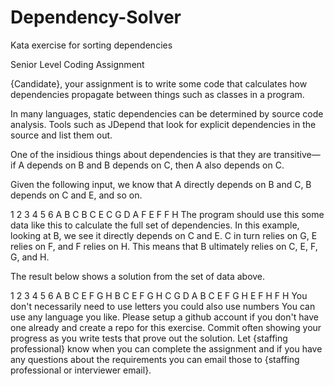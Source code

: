 # Dependency-Solver
Kata exercise for sorting dependencies

Senior Level Coding Assignment

{Candidate}, your assignment is to write some code that calculates how dependencies propagate between things such as classes in a program.

In many languages, static dependencies can be determined by source code analysis. Tools such as JDepend that look for explicit dependencies in the source and list them out.

One of the insidious things about dependencies is that they are transitive—if A depends on B and B depends on C, then A also depends on C. 

 Given the following input, we know that A directly depends on B and C, B depends on C and E, and so on.

1
2
3
4
5
6
  A   B   C
  B   C   E
  C   G
  D   A   F
  E   F
  F   H
The program should use this some data like this to calculate the full set of dependencies. In this example, looking at B, we see it directly depends on C and E. C in turn relies on G, E relies on F, and F relies on H. This means that B ultimately relies on C, E, F, G, and H. 

The result below shows a solution from the set of data above.

1
2
3
4
5
6
  A   B C E F G H
  B   C E F G H
  C   G
  D   A B C E F G H
  E   F H
  F   H
You don't necessarily need to use letters you could also use numbers
You can use any language you like. 
Please setup a github account if you don't have one already and create a repo for this exercise. 
Commit often showing your progress as you write tests that prove out the solution. 
Let {staffing professional} know when you can complete the assignment and if you have any questions about the requirements you can email those to {staffing professional or interviewer email}.
